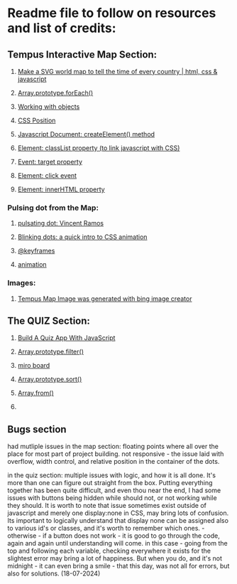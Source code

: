 # Readme file to follow on resources and list of credits:

## Tempus Interactive Map Section:

1. [Make a SVG world map to tell the time of every country | html, css & javascript](https://www.youtube.com/watch?v=WtoyIiOp5Aw)

1. [Array.prototype.forEach()](https://developer.mozilla.org/en-US/docs/Web/JavaScript/Reference/Global_Objects/Array/forEach)

2. [Working with objects](https://developer.mozilla.org/en-US/docs/Web/JavaScript/Guide/Working_with_objects#using_this_for_object_references)

3. [CSS Position](https://developer.mozilla.org/en-US/docs/Web/CSS/position)

4. [Javascript Document: createElement() method](https://developer.mozilla.org/en-US/docs/Web/API/Document/createElement)

5. [Element: classList property (to link javascript with CSS)](https://developer.mozilla.org/en-US/docs/Web/API/Element/classList)

6. [Event: target property](https://developer.mozilla.org/en-US/docs/Web/API/Event/target)

7. [Element: click event](https://developer.mozilla.org/en-US/docs/Web/API/Element/click_event)

8. [Element: innerHTML property](https://developer.mozilla.org/en-US/docs/Web/API/Element/innerHTML)
### Pulsing dot from the Map:

1. [pulsating dot: Vincent Ramos](https://codepen.io/vram1980/pen/oNvWdO)

2. [Blinking dots: a quick intro to CSS animation](https://dev.to/ekafyi/blinking-dots-a-quick-look-at-css-animation-31gf)

3. [@keyframes](https://developer.mozilla.org/en-US/docs/Web/CSS/@keyframes)

4. [animation](https://developer.mozilla.org/en-US/docs/Web/CSS/animation)

### Images:
1. [Tempus Map Image was generated with bing image creator](https://www.bing.com/images/create#)

## The QUIZ Section:

1. [Build A Quiz App With JavaScript](https://www.youtube.com/watch?v=riDzcEQbX6k)

2. [Array.prototype.filter()](https://developer.mozilla.org/en-US/docs/Web/JavaScript/Reference/Global_Objects/Array/filter)

3. [miro board](https://miro.com)

4. [Array.prototype.sort()](https://developer.mozilla.org/en-US/docs/Web/JavaScript/Reference/Global_Objects/Array/sort)

5. [Array.from()](https://developer.mozilla.org/en-US/docs/Web/JavaScript/Reference/Global_Objects/Array/from)

6. []()


## Bugs section
had mutliple issues
in the map section: floating points where all over the place for most part of project building. not responsive - the issue laid with overflow, width control, and relative position in the container of the dots.

in the quiz section: multiple issues with logic, and how it is all done. It's more than one can figure out straight from the box. Putting everything together has been quite difficult, and even thou near the end, I had some issues with buttons being hidden while should not, or not working while they should. It is worth to note that issue sometimes exist outside of javascript and merely one display:none in CSS, may bring lots of confusion. Its important to logically understand that display none can be assigned also to various id's or classes, and it's worth to remember which ones. - otherwise - if a button does not work - it is good to go through the code, again and again until understanding will come. in this case - going from the top and following each variable, checking everywhere it exists for the slightest error may bring a lot of happiness.
But when you do, and it's not midnight - it can even bring a smile - that this day, was not all for errors, but also for solutions. (18-07-2024)